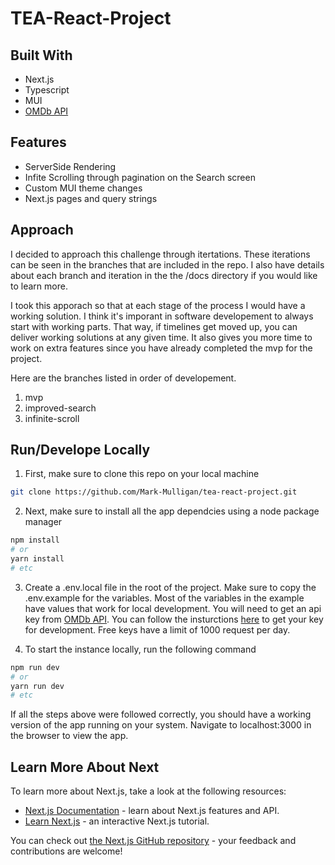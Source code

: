 # TEA-React-Project

## Built With

- Next.js
- Typescript
- MUI
- [OMDb API](https://www.omdbapi.com)

## Features

- ServerSide Rendering
- Infite Scrolling through pagination on the Search screen
- Custom MUI theme changes
- Next.js pages and query strings

## Approach

I decided to approach this challenge through itertations. These iterations can be seen in the branches that are included in the repo. I also have details about each branch and iteration in the the /docs directory if you would like to learn more.

I took this apporach so that at each stage of the process I would have a working solution. I think it's imporant in software developement to always start with working parts. That way, if timelines get moved up, you can deliver working solutions at any given time. It also gives you more time to work on extra features since you have already completed the mvp for the project.

Here are the branches listed in order of developement.

1. mvp
2. improved-search
3. infinite-scroll

## Run/Develope Locally

1. First, make sure to clone this repo on your local machine

```bash
git clone https://github.com/Mark-Mulligan/tea-react-project.git
```

2. Next, make sure to install all the app dependcies using a node package manager

```bash
npm install
# or
yarn install
# etc
```

3. Create a .env.local file in the root of the project. Make sure to copy the .env.example for the variables. Most of the variables in the example have values that work for local development. You will need to get an api key from [OMDb API](https://www.omdbapi.com). You can follow the insturctions [here](https://www.omdbapi.com/apikey.aspx) to get your key for development. Free keys have a limit of 1000 request per day.

4. To start the instance locally, run the following command

```bash
npm run dev
# or
yarn run dev
# etc
```

If all the steps above were followed correctly, you should have a working version of the app running on your system. Navigate to localhost:3000 in the browser to view the app.

## Learn More About Next

To learn more about Next.js, take a look at the following resources:

- [Next.js Documentation](https://nextjs.org/docs) - learn about Next.js features and API.
- [Learn Next.js](https://nextjs.org/learn) - an interactive Next.js tutorial.

You can check out [the Next.js GitHub repository](https://github.com/vercel/next.js/) - your feedback and contributions are welcome!
